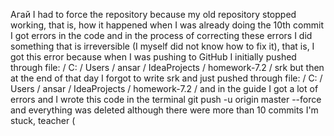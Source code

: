 Агай I had to force the repository because my old repository stopped working, that is, how it happened when I was already doing the 10th commit I got errors in the code and in the process of correcting these errors I did something that is irreversible (I myself did not know how to fix it), that is, I got this error because when I was pushing to GitHub I initially pushed through file: / C: / Users / ansar / IdeaProjects / homework-7.2 / srk but then at the end of that day I forgot to write srk and just pushed through file: / C: / Users / ansar / IdeaProjects / homework-7.2 / and in the guide I got a lot of errors and I wrote this code in the terminal git push -u origin master --force
and everything was deleted although there were more than 10 commits I'm stuck, teacher (
